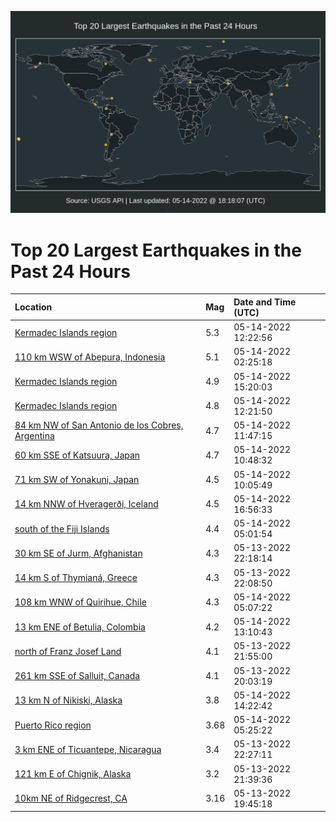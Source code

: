 ![Map](./map.png)

# Top 20 Largest Earthquakes in the Past 24 Hours

| Location | Mag | Date and Time (UTC) |
|:---|:---|:---|
| [Kermadec Islands region](https://earthquake.usgs.gov/earthquakes/eventpage/us6000hl40) | 5.3 | 05-14-2022 12:22:56 |
| [110 km WSW of Abepura, Indonesia](https://earthquake.usgs.gov/earthquakes/eventpage/us6000hl1d) | 5.1 | 05-14-2022 02:25:18 |
| [Kermadec Islands region](https://earthquake.usgs.gov/earthquakes/eventpage/us6000hl58) | 4.9 | 05-14-2022 15:20:03 |
| [Kermadec Islands region](https://earthquake.usgs.gov/earthquakes/eventpage/us6000hl3y) | 4.8 | 05-14-2022 12:21:50 |
| [84 km NW of San Antonio de los Cobres, Argentina](https://earthquake.usgs.gov/earthquakes/eventpage/us6000hl3s) | 4.7 | 05-14-2022 11:47:15 |
| [60 km SSE of Katsuura, Japan](https://earthquake.usgs.gov/earthquakes/eventpage/us6000hl3i) | 4.7 | 05-14-2022 10:48:32 |
| [71 km SW of Yonakuni, Japan](https://earthquake.usgs.gov/earthquakes/eventpage/us6000hl3b) | 4.5 | 05-14-2022 10:05:49 |
| [14 km NNW of Hveragerði, Iceland](https://earthquake.usgs.gov/earthquakes/eventpage/us6000hl5m) | 4.5 | 05-14-2022 16:56:33 |
| [south of the Fiji Islands](https://earthquake.usgs.gov/earthquakes/eventpage/us6000hl20) | 4.4 | 05-14-2022 05:01:54 |
| [30 km SE of Jurm, Afghanistan](https://earthquake.usgs.gov/earthquakes/eventpage/us6000hl0e) | 4.3 | 05-13-2022 22:18:14 |
| [14 km S of Thymianá, Greece](https://earthquake.usgs.gov/earthquakes/eventpage/us6000hl0b) | 4.3 | 05-13-2022 22:08:50 |
| [108 km WNW of Quirihue, Chile](https://earthquake.usgs.gov/earthquakes/eventpage/us6000hl1u) | 4.3 | 05-14-2022 05:07:22 |
| [13 km ENE of Betulia, Colombia](https://earthquake.usgs.gov/earthquakes/eventpage/us6000hl48) | 4.2 | 05-14-2022 13:10:43 |
| [north of Franz Josef Land](https://earthquake.usgs.gov/earthquakes/eventpage/us6000hl09) | 4.1 | 05-13-2022 21:55:00 |
| [261 km SSE of Salluit, Canada](https://earthquake.usgs.gov/earthquakes/eventpage/us6000hkze) | 4.1 | 05-13-2022 20:03:19 |
| [13 km N of Nikiski, Alaska](https://earthquake.usgs.gov/earthquakes/eventpage/ak02265uhdnr) | 3.8 | 05-14-2022 14:22:42 |
| [Puerto Rico region](https://earthquake.usgs.gov/earthquakes/eventpage/pr2022134000) | 3.68 | 05-14-2022 05:25:22 |
| [3 km ENE of Ticuantepe, Nicaragua](https://earthquake.usgs.gov/earthquakes/eventpage/us6000hl0g) | 3.4 | 05-13-2022 22:27:11 |
| [121 km E of Chignik, Alaska](https://earthquake.usgs.gov/earthquakes/eventpage/ak02264b7p4j) | 3.2 | 05-13-2022 21:39:36 |
| [10km NE of Ridgecrest, CA](https://earthquake.usgs.gov/earthquakes/eventpage/ci40017815) | 3.16 | 05-13-2022 19:45:18 |
